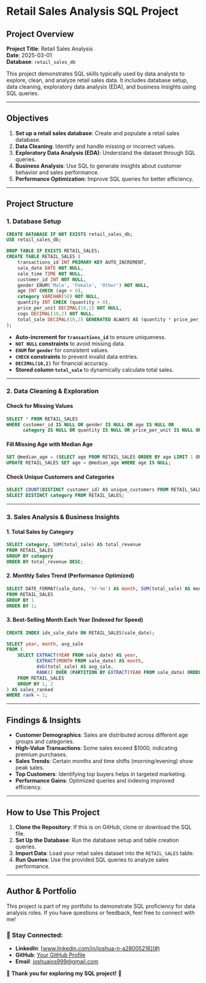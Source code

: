 # Retail Sales Analysis SQL Project

## Project Overview

**Project Title**: Retail Sales Analysis  
**Date**: 2025-03-01  
**Database**: `retail_sales_db`  

This project demonstrates SQL skills typically used by data analysts to explore, clean, and analyze retail sales data. It includes database setup, data cleaning, exploratory data analysis (EDA), and business insights using SQL queries.

---

## Objectives

1. **Set up a retail sales database**: Create and populate a retail sales database.
2. **Data Cleaning**: Identify and handle missing or incorrect values.
3. **Exploratory Data Analysis (EDA)**: Understand the dataset through SQL queries.
4. **Business Analysis**: Use SQL to generate insights about customer behavior and sales performance.
5. **Performance Optimization**: Improve SQL queries for better efficiency.

---

## Project Structure

### **1. Database Setup**

```sql
CREATE DATABASE IF NOT EXISTS retail_sales_db;
USE retail_sales_db;

DROP TABLE IF EXISTS RETAIL_SALES;
CREATE TABLE RETAIL_SALES (
    transactions_id INT PRIMARY KEY AUTO_INCREMENT,
    sale_date DATE NOT NULL,
    sale_time TIME NOT NULL,
    customer_id INT NOT NULL,
    gender ENUM('Male', 'Female', 'Other') NOT NULL,
    age INT CHECK (age > 0),
    category VARCHAR(50) NOT NULL,
    quantity INT CHECK (quantity > 0),
    price_per_unit DECIMAL(10,2) NOT NULL,
    cogs DECIMAL(10,2) NOT NULL,
    total_sale DECIMAL(10,2) GENERATED ALWAYS AS (quantity * price_per_unit) STORED
);
```

- **Auto-increment for `transactions_id`** to ensure uniqueness.
- **`NOT NULL` constraints** to avoid missing data.
- **`ENUM` for `gender`** for consistent values.
- **`CHECK` constraints** to prevent invalid data entries.
- **`DECIMAL(10,2)`** for financial accuracy.
- **Stored column `total_sale`** to dynamically calculate total sales.

---

### **2. Data Cleaning & Exploration**

#### **Check for Missing Values**
```sql
SELECT * FROM RETAIL_SALES
WHERE customer_id IS NULL OR gender IS NULL OR age IS NULL OR 
      category IS NULL OR quantity IS NULL OR price_per_unit IS NULL OR cogs IS NULL;
```

#### **Fill Missing Age with Median Age**
```sql
SET @median_age = (SELECT age FROM RETAIL_SALES ORDER BY age LIMIT 1 OFFSET (SELECT COUNT(*) FROM RETAIL_SALES WHERE age IS NOT NULL) / 2);
UPDATE RETAIL_SALES SET age = @median_age WHERE age IS NULL;
```


#### **Check Unique Customers and Categories**
```sql
SELECT COUNT(DISTINCT customer_id) AS unique_customers FROM RETAIL_SALES;
SELECT DISTINCT category FROM RETAIL_SALES;
```

---

### **3. Sales Analysis & Business Insights**

#### **1. Total Sales by Category**
```sql
SELECT category, SUM(total_sale) AS total_revenue
FROM RETAIL_SALES
GROUP BY category
ORDER BY total_revenue DESC;
```

#### **2. Monthly Sales Trend (Performance Optimized)**
```sql
SELECT DATE_FORMAT(sale_date, '%Y-%m') AS month, SUM(total_sale) AS monthly_sales
FROM RETAIL_SALES
GROUP BY 1
ORDER BY 1;
```


#### **3. Best-Selling Month Each Year (Indexed for Speed)**
```sql
CREATE INDEX idx_sale_date ON RETAIL_SALES(sale_date);

SELECT year, month, avg_sale
FROM (
    SELECT EXTRACT(YEAR FROM sale_date) AS year,
           EXTRACT(MONTH FROM sale_date) AS month,
           AVG(total_sale) AS avg_sale,
           RANK() OVER (PARTITION BY EXTRACT(YEAR FROM sale_date) ORDER BY AVG(total_sale) DESC) AS rank
    FROM RETAIL_SALES
    GROUP BY 1, 2
) AS sales_ranked
WHERE rank = 1;
```

---

## **Findings & Insights**

- **Customer Demographics**: Sales are distributed across different age groups and categories.
- **High-Value Transactions**: Some sales exceed $1000, indicating premium purchases.
- **Sales Trends**: Certain months and time shifts (morning/evening) show peak sales.
- **Top Customers**: Identifying top buyers helps in targeted marketing.
- **Performance Gains**: Optimized queries and indexing improved efficiency.

---

## **How to Use This Project**

1. **Clone the Repository**: If this is on GitHub, clone or download the SQL file.
2. **Set Up the Database**: Run the database setup and table creation queries.
3. **Import Data**: Load your retail sales dataset into the `RETAIL_SALES` table.
4. **Run Queries**: Use the provided SQL queries to analyze sales performance.

---

## **Author & Portfolio**

This project is part of my portfolio to demonstrate SQL proficiency for data analysis roles. If you have questions or feedback, feel free to connect with me!

### 📌 Stay Connected:
- **LinkedIn**: [www.linkedin.com/in/joshua-n-a28005216](#)
- **GitHub**: [Your GitHub Profile](#)
- **Email**: [joshuajos999@gmail.com](#)

🚀 **Thank you for exploring my SQL project!** 🚀
